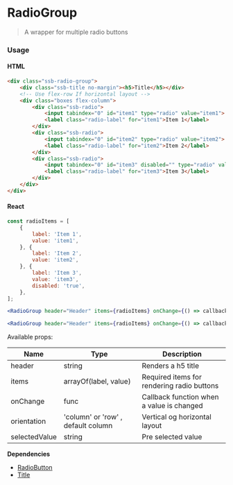 RadioGroup
========

> A wrapper for multiple radio buttons

### Usage

#### HTML

```html
<div class="ssb-radio-group">
	<div class="ssb-title no-margin"><h5>Title</h5></div>
	<!-- Use flex-row If horizontal layout -->
    <div class="boxes flex-column">
        <div class="ssb-radio">
            <input tabindex="0" id="item1" type="radio" value="item1">
            <label class="radio-label" for="item1">Item 1</label>
        </div>
        <div class="ssb-radio">
            <input tabindex="0" id="item2" type="radio" value="item2">
            <label class="radio-label" for="item2">Item 2</label>
        </div>
        <div class="ssb-radio">
            <input tabindex="0" id="item3" disabled="" type="radio" value="item3">
            <label class="radio-label" for="item3">Item 3</label>
        </div>
    </div>
</div>
```

#### React

```jsx harmony
const radioItems = [
	{
		label: 'Item 1',
		value: 'item1',
	}, {
		label: 'Item 2',
		value: 'item2',
	}, {
		label: 'Item 3',
		value: 'item3',
		disabled: 'true',
	},
];

<RadioGroup header="Header" items={radioItems} onChange={() => callback} selectedValue="item2" />

<RadioGroup header="Header" items={radioItems} onChange={() => callback} selectedValue="item2" orientation="row" />

```

Available props:

| Name       | Type           | Description  |
| ---------- | ------------- | ----- |
| header | string | Renders a h5 title |
| items | arrayOf(label, value) | Required items for rendering radio buttons |
| onChange | func | Callback function when a value is changed |
| orientation | 'column' or 'row' , default column| Vertical og horizontal layout|
| selectedValue | string | Pre selected value |

__Dependencies__
 - [RadioButton](../RadioButton)
 - [Title](../Title)
